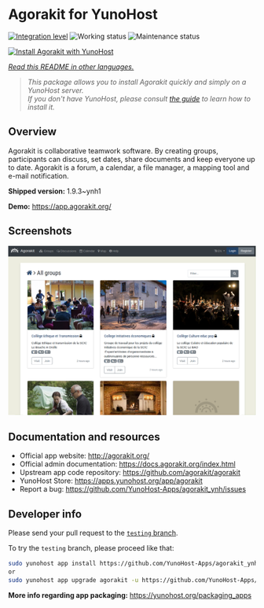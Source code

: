 <!--
N.B.: This README was automatically generated by <https://github.com/YunoHost/apps/tree/master/tools/readme_generator>
It shall NOT be edited by hand.
-->

# Agorakit for YunoHost

[![Integration level](https://apps.yunohost.org/badge/integration/agorakit)](https://ci-apps.yunohost.org/ci/apps/agorakit/)
![Working status](https://apps.yunohost.org/badge/state/agorakit)
![Maintenance status](https://apps.yunohost.org/badge/maintained/agorakit)

[![Install Agorakit with YunoHost](https://install-app.yunohost.org/install-with-yunohost.svg)](https://install-app.yunohost.org/?app=agorakit)

*[Read this README in other languages.](./ALL_README.md)*

> *This package allows you to install Agorakit quickly and simply on a YunoHost server.*  
> *If you don't have YunoHost, please consult [the guide](https://yunohost.org/install) to learn how to install it.*

## Overview

Agorakit is collaborative teamwork software. By creating groups, participants can discuss, set dates, share documents and keep everyone up to date. Agorakit is a forum, a calendar, a file manager, a mapping tool and e-mail notification.


**Shipped version:** 1.9.3~ynh1

**Demo:** <https://app.agorakit.org/>

## Screenshots

![Screenshot of Agorakit](./doc/screenshots/screenshot.png)

## Documentation and resources

- Official app website: <http://agorakit.org/>
- Official admin documentation: <https://docs.agorakit.org/index.html>
- Upstream app code repository: <https://github.com/agorakit/agorakit>
- YunoHost Store: <https://apps.yunohost.org/app/agorakit>
- Report a bug: <https://github.com/YunoHost-Apps/agorakit_ynh/issues>

## Developer info

Please send your pull request to the [`testing` branch](https://github.com/YunoHost-Apps/agorakit_ynh/tree/testing).

To try the `testing` branch, please proceed like that:

```bash
sudo yunohost app install https://github.com/YunoHost-Apps/agorakit_ynh/tree/testing --debug
or
sudo yunohost app upgrade agorakit -u https://github.com/YunoHost-Apps/agorakit_ynh/tree/testing --debug
```

**More info regarding app packaging:** <https://yunohost.org/packaging_apps>
